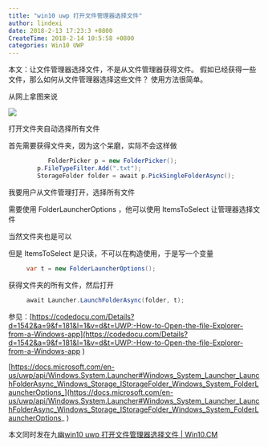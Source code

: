 ```yaml
---
title: "win10 uwp 打开文件管理器选择文件"
author: lindexi
date: 2018-2-13 17:23:3 +0800
CreateTime: 2018-2-14 10:5:58 +0800
categories: Win10 UWP
---
```


本文：让文件管理器选择文件，不是从文件管理器获得文件。
假如已经获得一些文件，那么如何从文件管理器选择这些文件？
使用方法很简单。

<!--more-->



从网上拿图来说

![](http://7xqpl8.com1.z0.glb.clouddn.com/AwCCAwMAItoFADbzBgABAAQArj4BAGZDAgBo6AkA6Nk%3D%2F2017427204051.jpg)

打开文件夹自动选择所有文件

首先需要获得文件夹，因为这个呆磨，实际不会这样做


```csharp
           FolderPicker p = new FolderPicker();
        p.FileTypeFilter.Add(".txt");
        StorageFolder folder = await p.PickSingleFolderAsync();
```

我要用户从文件管理打开，选择所有文件

需要使用 Folder​Launcher​Options ，他可以使用 ItemsToSelect 让管理器选择文件

当然文件夹也是可以

但是 ItemsToSelect 是只读，不可以在构造使用，于是写一个变量

 
```csharp
     var t = new FolderLauncherOptions();
```
 
获得文件夹的所有文件，然后打开

 
```csharp
     await Launcher.LaunchFolderAsync(folder, t);
```

参见：[https://codedocu.com/Details?d=1542&a=9&f=181&l=1&v=d&t=UWP:-How-to-Open-the-file-Explorer-from-a-Windows-app](https://codedocu.com/Details?d=1542&a=9&f=181&l=1&v=d&t=UWP:-How-to-Open-the-file-Explorer-from-a-Windows-app )

[https://docs.microsoft.com/en-us/uwp/api/Windows.System.Launcher#Windows_System_Launcher_LaunchFolderAsync_Windows_Storage_IStorageFolder_Windows_System_FolderLauncherOptions_](https://docs.microsoft.com/en-us/uwp/api/Windows.System.Launcher#Windows_System_Launcher_LaunchFolderAsync_Windows_Storage_IStorageFolder_Windows_System_FolderLauncherOptions_ )

本文同时发在九幽[win10 uwp 打开文件管理器选择文件 | Win10.CM](http://www.win10.cm/?p=1222)

